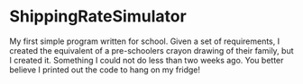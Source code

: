 # ShippingRateSimulator
My first simple program written for school. Given a set of requirements, I created the equivalent of a pre-schoolers crayon drawing of their family, but I created it. Something I could not do less than two weeks ago. You better believe I printed out the code to hang on my fridge!
